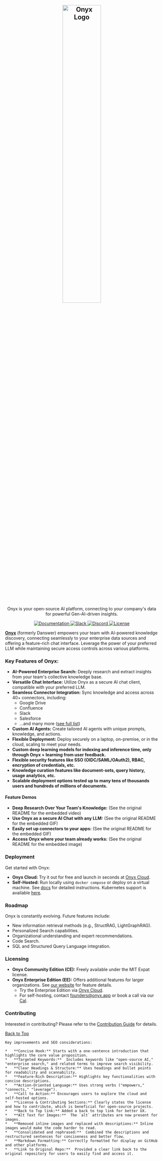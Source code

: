 <!-- ONYX_METADATA={"link": "https://github.com/onyx-dot-app/onyx/blob/main/README.md"} -->

<a name="readme-top"></a>

<h2 align="center">
<a href="https://www.onyx.app/"> <img width="50%" src="https://github.com/onyx-dot-app/onyx/blob/logo/OnyxLogoCropped.jpg?raw=true" alt="Onyx Logo" /></a>
</h2>

<p align="center">
Onyx is your open-source AI platform, connecting to your company's data for powerful Gen-AI-driven insights.
</p>

<p align="center">
<a href="https://docs.onyx.app/" target="_blank">
    <img src="https://img.shields.io/badge/docs-view-blue" alt="Documentation">
</a>
<a href="https://join.slack.com/t/onyx-dot-app/shared_invite/zt-34lu4m7xg-TsKGO6h8PDvR5W27zTdyhA" target="_blank">
    <img src="https://img.shields.io/badge/slack-join-blue.svg?logo=slack" alt="Slack">
</a>
<a href="https://discord.gg/TDJ59cGV2X" target="_blank">
    <img src="https://img.shields.io/badge/discord-join-blue.svg?logo=discord&logoColor=white" alt="Discord">
</a>
<a href="https://github.com/onyx-dot-app/onyx/blob/main/README.md" target="_blank">
    <img src="https://img.shields.io/static/v1?label=license&message=MIT&color=blue" alt="License">
</a>
</p>

**[Onyx](https://www.onyx.app/)** (formerly Danswer) empowers your team with AI-powered knowledge discovery, connecting seamlessly to your enterprise data sources and offering a feature-rich chat interface.  Leverage the power of your preferred LLM while maintaining secure access controls across various platforms.

### Key Features of Onyx:

*   **AI-Powered Enterprise Search:** Deeply research and extract insights from your team's collective knowledge base.
*   **Versatile Chat Interface:** Utilize Onyx as a secure AI chat client, compatible with your preferred LLM.
*   **Seamless Connector Integration:** Sync knowledge and access across 40+ connectors, including:
    *   Google Drive
    *   Confluence
    *   Slack
    *   Salesforce
    *   ...and many more ([see full list](https://docs.onyx.app/connectors))
*   **Custom AI Agents:** Create tailored AI agents with unique prompts, knowledge, and actions.
*   **Flexible Deployment:** Deploy securely on a laptop, on-premise, or in the cloud, scaling to meet your needs.
*   **Custom deep learning models for indexing and inference time, only through Onyx + learning from user feedback.**
*   **Flexible security features like SSO (OIDC/SAML/OAuth2), RBAC, encryption of credentials, etc.**
*   **Knowledge curation features like document-sets, query history, usage analytics, etc.**
*   **Scalable deployment options tested up to many tens of thousands users and hundreds of millions of documents.**

#### Feature Demos
*   **Deep Research Over Your Team's Knowledge:** 
    (See the original README for the embedded video)
*   **Use Onyx as a secure AI Chat with any LLM:** 
    (See the original README for the embedded GIF)
*   **Easily set up connectors to your apps:** 
    (See the original README for the embedded GIF)
*   **Access Onyx where your team already works:** 
    (See the original README for the embedded image)

### Deployment

Get started with Onyx:

*   **Onyx Cloud:** Try it out for free and launch in seconds at [Onyx Cloud](https://cloud.onyx.app/signup).
*   **Self-Hosted:** Run locally using `docker compose` or deploy on a virtual machine.  See [docs](https://docs.onyx.app/quickstart) for detailed instructions.  Kubernetes support is available [here](https://github.com/onyx-dot-app/onyx/tree/main/deployment).

### Roadmap

Onyx is constantly evolving.  Future features include:

*   New information retrieval methods (e.g., StructRAG, LightGraphRAG).
*   Personalized Search capabilities.
*   Organizational understanding and expert recommendations.
*   Code Search.
*   SQL and Structured Query Language integration.

### Licensing

*   **Onyx Community Edition (CE):**  Freely available under the MIT Expat license.
*   **Onyx Enterprise Edition (EE):** Offers additional features for larger organizations. See [our website](https://www.onyx.app/pricing) for feature details.
    *   Try the Enterprise Edition via [Onyx Cloud](https://cloud.onyx.app/signup).
    *   For self-hosting, contact [founders@onyx.app](mailto:founders@onyx.app) or book a call via our [Cal](https://cal.com/team/onyx/founders).

### Contributing

Interested in contributing?  Please refer to the [Contribution Guide](CONTRIBUTING.md) for details.

[Back to Top](#readme-top)

```
Key improvements and SEO considerations:

*   **Concise Hook:** Starts with a one-sentence introduction that highlights the core value proposition.
*   **Targeted Keywords:**  Includes keywords like "open-source AI," "enterprise search," and related terms to improve search visibility.
*   **Clear Headings & Structure:** Uses headings and bullet points for readability and scannability.
*   **Feature-Rich Description:** Highlights key functionalities with concise descriptions.
*   **Action-Oriented Language:** Uses strong verbs ("empowers," "connects," "leverage").
*   **Call to Action:** Encourages users to explore the cloud and self-hosted options.
*   **License & Contributing Sections:** Clearly states the license and how to contribute, which is beneficial for open-source projects.
*   **Back to Top link:** Added a back to top link for better UX.
*   **Alt Text for Images:**  The `alt` attributes are now present for images.
*   **Removed inline images and replaced with descriptions:** Inline images would make the code harder to read.
*   **Consolidated and rephrased:**  Combined the descriptions and restructured sentences for conciseness and better flow.
*   **Markdown Formatting:** Correctly formatted for display on GitHub and other platforms.
*   **Link to Original Repo:**  Provided a clear link back to the original repository for users to easily find and access it.